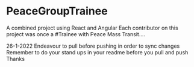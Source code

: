 # PeaceGroupTrainee
A combined project using React and Angular 
Each contributor on this project was once a #Trainee with Peace Mass Transit....

26-1-2022
Endeavour to pull before pushing in order to sync changes
Remember to do your stand ups in your readme before you pull and push
Thanks
